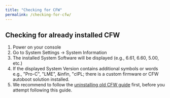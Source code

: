 ```yaml
---
title: "Checking for CFW"
permalink: /checking-for-cfw/
---
```

## Checking for already installed CFW

1. Power on your console
2. Go to System Settings -> System Information
3. The installed System Software will be displayed (e.g., 6.61, 6.60, 5.00, etc.)
4. If the displayed System Version contains additional symbols or words e.g., "Pro-C", "LME", &infin, "cIPL;
there is a custom firmware or CFW autoboot solution installed.
5. We recommend to follow the [uninstalling old CFW guide](/uninstall/) first, before you attempt following this guide.

